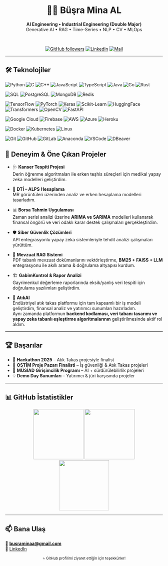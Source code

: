 <!-- Profil Tanıtım -->
<div align="center">
  
# 👩‍💻 Büşra Mina AL  
**AI Engineering • Industrial Engineering (Double Major)**  
Generative AI • RAG • Time-Series • NLP • CV • MLOps  

<br/>

<!-- Rozetler -->
<a href="https://github.com/busraminal"><img alt="GitHub followers" src="https://img.shields.io/github/followers/busraminal?style=for-the-badge"></a>
<a href="https://www.linkedin.com/in/bminal60135806/"><img alt="LinkedIn" src="https://img.shields.io/badge/LinkedIn-Büşra%20Mina%20AL-0a66c2?style=for-the-badge&logo=linkedin&logoColor=white"></a>
<a href="mailto:busraminaa@gmail.com"><img alt="Mail" src="https://img.shields.io/badge/Email-busraminaa%40gmail.com-8a2be2?style=for-the-badge&logo=gmail&logoColor=white"></a>

</div>

---

## 🛠️ Teknolojiler

<!-- Programlama Dilleri -->
![Python](https://img.shields.io/badge/-Python-3776AB?style=for-the-badge&logo=python&logoColor=white)
![C](https://img.shields.io/badge/-C-A8B9CC?style=for-the-badge&logo=c&logoColor=white)
![C++](https://img.shields.io/badge/-C++-00599C?style=for-the-badge&logo=cplusplus&logoColor=white)
![JavaScript](https://img.shields.io/badge/-JavaScript-F7DF1E?style=for-the-badge&logo=javascript&logoColor=black)
![TypeScript](https://img.shields.io/badge/-TypeScript-3178C6?style=for-the-badge&logo=typescript&logoColor=white)
![Java](https://img.shields.io/badge/-Java-007396?style=for-the-badge&logo=java&logoColor=white)
![Go](https://img.shields.io/badge/-Go-00ADD8?style=for-the-badge&logo=go&logoColor=white)
![Rust](https://img.shields.io/badge/-Rust-000000?style=for-the-badge&logo=rust&logoColor=white)

<!-- Veri & DB -->
![SQL](https://img.shields.io/badge/-SQL-4479A1?style=for-the-badge&logo=mysql&logoColor=white)
![PostgreSQL](https://img.shields.io/badge/-PostgreSQL-336791?style=for-the-badge&logo=postgresql&logoColor=white)
![MongoDB](https://img.shields.io/badge/-MongoDB-47A248?style=for-the-badge&logo=mongodb&logoColor=white)
![Redis](https://img.shields.io/badge/-Redis-DC382D?style=for-the-badge&logo=redis&logoColor=white)

<!-- AI / ML -->
![TensorFlow](https://img.shields.io/badge/-TensorFlow-FF6F00?style=for-the-badge&logo=tensorflow&logoColor=white)
![PyTorch](https://img.shields.io/badge/-PyTorch-EE4C2C?style=for-the-badge&logo=pytorch&logoColor=white)
![Keras](https://img.shields.io/badge/-Keras-D00000?style=for-the-badge&logo=keras&logoColor=white)
![Scikit-Learn](https://img.shields.io/badge/-ScikitLearn-F7931E?style=for-the-badge&logo=scikitlearn&logoColor=white)
![HuggingFace](https://img.shields.io/badge/-HuggingFace-FFD21E?style=for-the-badge&logo=huggingface&logoColor=black)
![Transformers](https://img.shields.io/badge/-Transformers-FFD21E?style=for-the-badge&logo=huggingface&logoColor=black)
![OpenCV](https://img.shields.io/badge/-OpenCV-5C3EE8?style=for-the-badge&logo=opencv&logoColor=white)
![FastAPI](https://img.shields.io/badge/-FastAPI-009688?style=for-the-badge&logo=fastapi&logoColor=white)

<!-- Cloud -->
![Google Cloud](https://img.shields.io/badge/-GoogleCloud-4285F4?style=for-the-badge&logo=googlecloud&logoColor=white)
![Firebase](https://img.shields.io/badge/-Firebase-FFCA28?style=for-the-badge&logo=firebase&logoColor=black)
![AWS](https://img.shields.io/badge/-AWS-232F3E?style=for-the-badge&logo=amazonaws&logoColor=white)
![Azure](https://img.shields.io/badge/-Azure-0078D4?style=for-the-badge&logo=microsoftazure&logoColor=white)
![Heroku](https://img.shields.io/badge/-Heroku-430098?style=for-the-badge&logo=heroku&logoColor=white)

<!-- DevOps -->
![Docker](https://img.shields.io/badge/-Docker-2496ED?style=for-the-badge&logo=docker&logoColor=white)
![Kubernetes](https://img.shields.io/badge/-Kubernetes-326CE5?style=for-the-badge&logo=kubernetes&logoColor=white)
![Linux](https://img.shields.io/badge/-Linux-FCC624?style=for-the-badge&logo=linux&logoColor=black)

<!-- Tools -->
![Git](https://img.shields.io/badge/-Git-F05032?style=for-the-badge&logo=git&logoColor=white)
![GitHub](https://img.shields.io/badge/-GitHub-181717?style=for-the-badge&logo=github&logoColor=white)
![GitLab](https://img.shields.io/badge/-GitLab-FC6D26?style=for-the-badge&logo=gitlab&logoColor=white)
![Anaconda](https://img.shields.io/badge/-Anaconda-44A833?style=for-the-badge&logo=anaconda&logoColor=white)
![VSCode](https://img.shields.io/badge/-VSCode-007ACC?style=for-the-badge&logo=visualstudiocode&logoColor=white)
![DBeaver](https://img.shields.io/badge/-DBeaver-372923?style=for-the-badge&logo=dbeaver&logoColor=white)

## 🚀 Deneyim & Öne Çıkan Projeler  

- 🩺 **Kanser Tespiti Projesi**  
  Derin öğrenme algoritmaları ile erken teşhis süreçleri için medikal yapay zeka modelleri geliştirdim.  

- 🧮 **DTİ – ALPS Hesaplama**  
  MR görüntüleri üzerinden analiz ve erken hesaplama modelleri tasarladım.  

- 📊 **Borsa Tahmin Uygulaması**  
  Zaman serisi analizi üzerine **ARIMA ve SARIMA** modelleri kullanarak finansal öngörü ve veri odaklı karar destek çalışmaları gerçekleştirdim.  

- 🛡 **Siber Güvenlik Çözümleri**  
  API entegrasyonlu yapay zeka sistemleriyle tehdit analizi çalışmaları yürüttüm.  

- 📑 **Mevzuat RAG Sistemi**  
  PDF tabanlı mevzuat dokümanlarını vektörleştirme, **BM25 + FAISS + LLM** entegrasyonu ile akıllı arama & doğrulama altyapısı kurdum.  

- 🏗 **GabimKontrol & Rapor Analizi**  
  Gayrimenkul değerleme raporlarında eksik/yanlış veri tespiti için doğrulama yazılımları geliştirdim.  

- 🔁 **AtıkAl**  
  Endüstriyel atık takas platformu için tam kapsamlı bir iş modeli geliştirdim, finansal analiz ve yatırımcı sunumları hazırladım.  
  Aynı zamanda platformun **backend kodlaması, veri tabanı tasarımı ve yapay zeka tabanlı eşleştirme algoritmalarının** geliştirilmesinde aktif rol aldım.  
 

---

## 🏆 Başarılar
- 🥇 **Hackathon 2025** – Atık Takas projesiyle finalist  
- 🎯 **OSTİM Proje Pazarı Finalisti** – İş güvenliği & Atık Takas projeleri  
- 🌱 **MÜSİAD Girişimcilik Programı** – AI + sürdürülebilirlik projeleri  
- 💡 **Demo Day Sunumları** – Yatırımcı & jüri karşısında projeler  

---

## 📊 GitHub İstatistikler
<div align="center">

<img height="160" src="https://github-readme-stats.vercel.app/api?username=busraminal&show_icons=true&theme=tokyonight&hide_border=true" />
<img height="160" src="https://github-readme-stats.vercel.app/api/top-langs/?username=busraminal&layout=compact&theme=tokyonight&hide_border=true" />
<br/>
<img height="160" src="https://streak-stats.demolab.com?user=busraminal&theme=tokyonight&hide_border=true" />

</div>

---

## 📫 Bana Ulaş
📧 **busraminaa@gmail.com**  
🔗 [LinkedIn](https://www.linkedin.com/in/bminal60135806/)  

<div align="center">
  <sub>⭐️ GitHub profilimi ziyaret ettiğin için teşekkürler!</sub>
</div>
